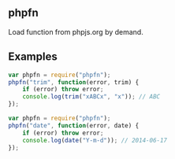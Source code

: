 phpfn
-----
Load function from phpjs.org by demand.

Examples
--------
```js
var phpfn = require("phpfn");
phpfn("trim", function(error, trim) {
	if (error) throw error;
	console.log(trim("xABCx", "x")); // ABC
});
```

```js
var phpfn = require("phpfn");
phpfn("date", function(error, date) {
	if (error) throw error;
	console.log(date("Y-m-d")); // 2014-06-17
});
```